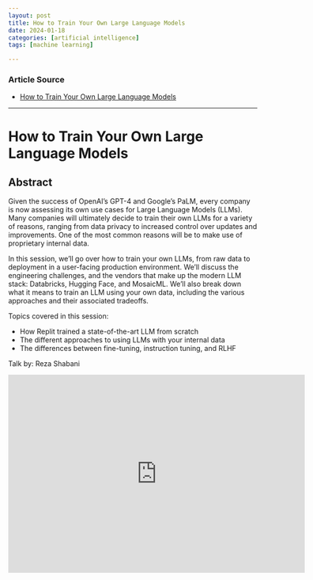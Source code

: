 ```yaml
---
layout: post
title: How to Train Your Own Large Language Models 
date: 2024-01-18
categories: [artificial intelligence]
tags: [machine learning]

---
```


### Article Source

* [How to Train Your Own Large Language Models](https://www.youtube.com/watch?v=5qlLJrv_q-Q)

---

# How to Train Your Own Large Language Models 


## Abstract

Given the success of OpenAI’s GPT-4 and Google’s PaLM, every company is now assessing its own use cases for Large Language Models (LLMs). Many companies will ultimately decide to train their own LLMs for a variety of reasons, ranging from data privacy to increased control over updates and improvements. One of the most common reasons will be to make use of proprietary internal data.

In this session, we’ll go over how to train your own LLMs, from raw data to deployment in a user-facing production environment. We’ll discuss the engineering challenges, and the vendors that make up the modern LLM stack: Databricks, Hugging Face, and MosaicML. We’ll also break down what it means to train an LLM using your own data, including the various approaches and their associated tradeoffs.

Topics covered in this session:
- How Replit trained a state-of-the-art LLM from scratch
- The different approaches to using LLMs with your internal data
- The differences between fine-tuning, instruction tuning, and RLHF

Talk by: Reza Shabani

<iframe width="600" height="400" src="https://www.youtube.com/embed/5qlLJrv_q-Q?si=LaJ94XwR3HKlYRmB" title="YouTube video player" frameborder="0" allow="accelerometer; autoplay; clipboard-write; encrypted-media; gyroscope; picture-in-picture; web-share" allowfullscreen></iframe>